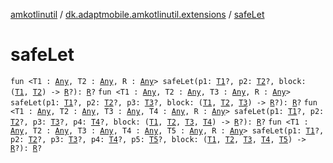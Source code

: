 [amkotlinutil](../index.md) / [dk.adaptmobile.amkotlinutil.extensions](index.md) / [safeLet](safe-let.md)

# safeLet

`fun <T1 : `[`Any`](https://kotlinlang.org/api/latest/jvm/stdlib/kotlin/-any/index.html)`, T2 : `[`Any`](https://kotlinlang.org/api/latest/jvm/stdlib/kotlin/-any/index.html)`, R : `[`Any`](https://kotlinlang.org/api/latest/jvm/stdlib/kotlin/-any/index.html)`> safeLet(p1: `[`T1`](safe-let.md#T1)`?, p2: `[`T2`](safe-let.md#T2)`?, block: (`[`T1`](safe-let.md#T1)`, `[`T2`](safe-let.md#T2)`) -> `[`R`](safe-let.md#R)`?): `[`R`](safe-let.md#R)`?`
`fun <T1 : `[`Any`](https://kotlinlang.org/api/latest/jvm/stdlib/kotlin/-any/index.html)`, T2 : `[`Any`](https://kotlinlang.org/api/latest/jvm/stdlib/kotlin/-any/index.html)`, T3 : `[`Any`](https://kotlinlang.org/api/latest/jvm/stdlib/kotlin/-any/index.html)`, R : `[`Any`](https://kotlinlang.org/api/latest/jvm/stdlib/kotlin/-any/index.html)`> safeLet(p1: `[`T1`](safe-let.md#T1)`?, p2: `[`T2`](safe-let.md#T2)`?, p3: `[`T3`](safe-let.md#T3)`?, block: (`[`T1`](safe-let.md#T1)`, `[`T2`](safe-let.md#T2)`, `[`T3`](safe-let.md#T3)`) -> `[`R`](safe-let.md#R)`?): `[`R`](safe-let.md#R)`?`
`fun <T1 : `[`Any`](https://kotlinlang.org/api/latest/jvm/stdlib/kotlin/-any/index.html)`, T2 : `[`Any`](https://kotlinlang.org/api/latest/jvm/stdlib/kotlin/-any/index.html)`, T3 : `[`Any`](https://kotlinlang.org/api/latest/jvm/stdlib/kotlin/-any/index.html)`, T4 : `[`Any`](https://kotlinlang.org/api/latest/jvm/stdlib/kotlin/-any/index.html)`, R : `[`Any`](https://kotlinlang.org/api/latest/jvm/stdlib/kotlin/-any/index.html)`> safeLet(p1: `[`T1`](safe-let.md#T1)`?, p2: `[`T2`](safe-let.md#T2)`?, p3: `[`T3`](safe-let.md#T3)`?, p4: `[`T4`](safe-let.md#T4)`?, block: (`[`T1`](safe-let.md#T1)`, `[`T2`](safe-let.md#T2)`, `[`T3`](safe-let.md#T3)`, `[`T4`](safe-let.md#T4)`) -> `[`R`](safe-let.md#R)`?): `[`R`](safe-let.md#R)`?`
`fun <T1 : `[`Any`](https://kotlinlang.org/api/latest/jvm/stdlib/kotlin/-any/index.html)`, T2 : `[`Any`](https://kotlinlang.org/api/latest/jvm/stdlib/kotlin/-any/index.html)`, T3 : `[`Any`](https://kotlinlang.org/api/latest/jvm/stdlib/kotlin/-any/index.html)`, T4 : `[`Any`](https://kotlinlang.org/api/latest/jvm/stdlib/kotlin/-any/index.html)`, T5 : `[`Any`](https://kotlinlang.org/api/latest/jvm/stdlib/kotlin/-any/index.html)`, R : `[`Any`](https://kotlinlang.org/api/latest/jvm/stdlib/kotlin/-any/index.html)`> safeLet(p1: `[`T1`](safe-let.md#T1)`?, p2: `[`T2`](safe-let.md#T2)`?, p3: `[`T3`](safe-let.md#T3)`?, p4: `[`T4`](safe-let.md#T4)`?, p5: `[`T5`](safe-let.md#T5)`?, block: (`[`T1`](safe-let.md#T1)`, `[`T2`](safe-let.md#T2)`, `[`T3`](safe-let.md#T3)`, `[`T4`](safe-let.md#T4)`, `[`T5`](safe-let.md#T5)`) -> `[`R`](safe-let.md#R)`?): `[`R`](safe-let.md#R)`?`